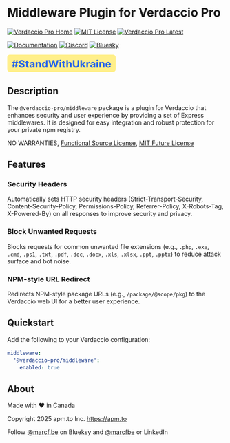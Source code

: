 # Middleware Plugin for Verdaccio Pro

[![Verdaccio Pro Home](https://img.shields.io/badge/Homepage-Verdaccio%20Pro-405236?style=flat)](https://verdaccio.pro)
[![MIT License](https://img.shields.io/github/license/verdaccio-pro/verdaccio-pro?label=License&color=405236)](https://github.com/verdaccio-pro/verdaccio-pro/blob/main/LICENSE)
[![Verdaccio Pro Latest](https://img.shields.io/npm/v/@verdaccio-pro/verdaccio-pro?label=Latest%20Version&color=405236)](https://github.com/verdaccio-pro/verdaccio-pro)

[![Documentation](https://img.shields.io/badge/Documentation-Verdaccio%20Pro?style=flat&logo=Verdaccio&label=Verdaccio%20Pro&color=cd4000)](https://verdaccio.pro/docs)
[![Discord](https://img.shields.io/badge/Chat-Discord?style=flat&logo=Discord&label=Discord&color=cd4000)](https://discord.com/channels/388674437219745793)
[![Bluesky](https://img.shields.io/badge/Follow-Bluesky?style=flat&logo=Bluesky&label=Bluesky&color=cd4000)](https://bsky.app/profile/verdaccio.pro)

[![StandWithUkraine](https://raw.githubusercontent.com/vshymanskyy/StandWithUkraine/main/badges/StandWithUkraine.svg)](https://github.com/vshymanskyy/StandWithUkraine/blob/main/docs/README.md)

## Description

The `@verdaccio-pro/middleware` package is a plugin for Verdaccio that enhances security and user experience by providing a set of Express middlewares. It is designed for easy integration and robust protection for your private npm registry.

NO WARRANTIES, [Functional Source License](https://fsl.software), [MIT Future License](LICENSE)

## Features

### Security Headers

Automatically sets HTTP security headers (Strict-Transport-Security, Content-Security-Policy, Permissions-Policy, Referrer-Policy, X-Robots-Tag, X-Powered-By) on all responses to improve security and privacy.

### Block Unwanted Requests

Blocks requests for common unwanted file extensions (e.g., `.php`, `.exe`, `.cmd`, `.ps1`, `.txt`, `.pdf`, `.doc`, `.docx`, `.xls`, `.xlsx`, `.ppt`, `.pptx`) to reduce attack surface and bot noise.

### NPM-style URL Redirect

Redirects NPM-style package URLs (e.g., `/package/@scope/pkg`) to the Verdaccio web UI for a better user experience.

## Quickstart

Add the following to your Verdaccio configuration:

```yaml
middleware:
  '@verdaccio-pro/middleware':
    enabled: true
```

## About

Made with ❤ in Canada

Copyright 2025 apm.to Inc. <https://apm.to>

Follow [@marcf.be](https://bsky.app/profile/marcf.be) on Blueksy and [@marcfbe](https://linkedin.com/in/marcfbe) or LinkedIn
